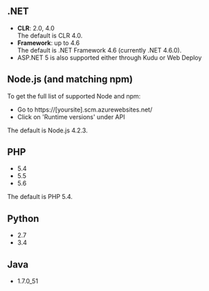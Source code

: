 ## .NET
* **CLR**: 2.0, 4.0  
The default is CLR 4.0.   
* **Framework**: up to 4.6  
The default is .NET Framework 4.6 (currently .NET 4.6.0).
* ASP.NET 5 is also supported either through Kudu or Web Deploy

## Node.js (and matching npm)

To get the full list of supported Node and npm:

* Go to https://[yoursite].scm.azurewebsites.net/
* Click on 'Runtime versions' under API 

The default is Node.js 4.2.3.

## PHP
* 5.4
* 5.5
* 5.6

The default is PHP 5.4. 

## Python
* 2.7
* 3.4

## Java
* 1.7.0_51